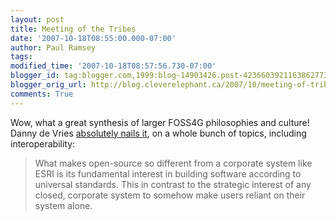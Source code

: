 ```yaml
---
layout: post
title: Meeting of the Tribes
date: '2007-10-18T08:55:00.000-07:00'
author: Paul Ramsey
tags: 
modified_time: '2007-10-18T08:57:56.730-07:00'
blogger_id: tag:blogger.com,1999:blog-14903426.post-4236603921163862773
blogger_orig_url: http://blog.cleverelephant.ca/2007/10/meeting-of-tribes.html
comments: True
---
```


Wow, what a great synthesis of larger FOSS4G philosophies and culture!  Danny de Vries [absolutely nails it](http://www.intrahealth.org/informatics/2007/10/the-tribes-of-foss4g/), on a whole bunch of topics, including interoperability:

> What makes open-source so different from a corporate system like ESRI is its fundamental interest in building software according to universal standards. This in contrast to the strategic interest of any closed, corporate system to somehow make users reliant on their system alone.

